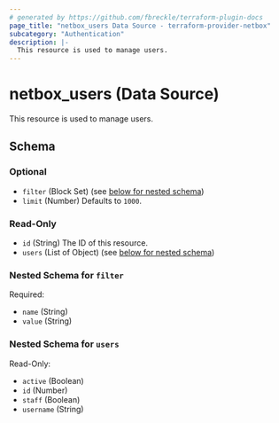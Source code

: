 ```yaml
---
# generated by https://github.com/fbreckle/terraform-plugin-docs
page_title: "netbox_users Data Source - terraform-provider-netbox"
subcategory: "Authentication"
description: |-
  This resource is used to manage users.
---
```


# netbox_users (Data Source)

This resource is used to manage users.



<!-- schema generated by tfplugindocs -->
## Schema

### Optional

- `filter` (Block Set) (see [below for nested schema](#nestedblock--filter))
- `limit` (Number) Defaults to `1000`.

### Read-Only

- `id` (String) The ID of this resource.
- `users` (List of Object) (see [below for nested schema](#nestedatt--users))

<a id="nestedblock--filter"></a>
### Nested Schema for `filter`

Required:

- `name` (String)
- `value` (String)


<a id="nestedatt--users"></a>
### Nested Schema for `users`

Read-Only:

- `active` (Boolean)
- `id` (Number)
- `staff` (Boolean)
- `username` (String)


